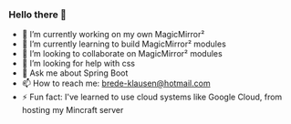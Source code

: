 ### Hello there 👋 ###

- 🔭 I’m currently working on my own MagicMirror²
- 🌱 I’m currently learning to build MagicMirror² modules
- 👯 I’m looking to collaborate on MagicMirror² modules
- 🤔 I’m looking for help with css
- 💬 Ask me about Spring Boot
- 📫 How to reach me: [brede-klausen@hotmail.com](mailto:brede-klausen@hotmail.com?subject=Github%20reach%20out%20😄)
- ⚡ Fun fact: I've learned to use cloud systems like Google Cloud, from hosting my Mincraft server
